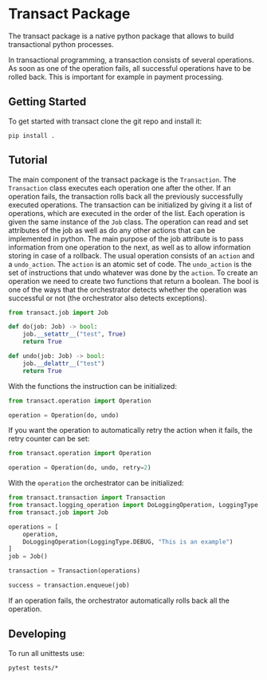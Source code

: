 # Transact Package

The transact package is a native python package that allows to build transactional python processes.

In transactional programming, a transaction consists of several operations. As soon as one of the 
operation fails, all successful operations have to be rolled back. This is important for example
in payment processing.

## Getting Started

To get started with transact clone the git repo and install it:
```commandline
pip install .
```

## Tutorial

The main component of the transact package is the `Transaction`. The `Transaction` class executes
each operation one after the other. If an operation fails, the transaction rolls back all
the previously successfully executed operations.
The transaction can be initialized by giving it a list of operations, which are 
executed in the order of the list. Each operation is given the same instance
of the `Job` class. The operation can read and set attributes of the job as well as do any other
actions that can be implemented in python. The main purpose of the job attribute is to pass
information from one operation to the next, as well as to allow information storing in case of 
a rollback.
The usual operation consists of an `action` and a `undo_action`. The `action` is an atomic set
of code. The `undo_action` is the set of instructions that undo whatever was done by the `action`.
To create an operation we need to create two functions that return a boolean. The bool is one 
of the ways that the orchestrator detects whether the operation was successful or not
(the orchestrator also detects exceptions). 
```python
from transact.job import Job

def do(job: Job) -> bool:
    job.__setattr__("test", True)
    return True

def undo(job: Job) -> bool:
    job.__delattr__("test")
    return True
```
With the functions the instruction can be initialized:

```python
from transact.operation import Operation

operation = Operation(do, undo)
```
If you want the operation to automatically retry the action when it fails, the retry counter
can be set:

```python
from transact.operation import Operation

operation = Operation(do, undo, retry=2)
```
With the `operation` the orchestrator can be initialized:

```python
from transact.transaction import Transaction
from transact.logging_operation import DoLoggingOperation, LoggingType
from transact.job import Job

operations = [
    operation,
    DoLoggingOperation(LoggingType.DEBUG, "This is an example")
]
job = Job()

transaction = Transaction(operations)

success = transaction.enqueue(job)
```
If an operation fails, the orchestrator automatically rolls back all the operation.

## Developing

To run all unittests use:
```commandline
pytest tests/*
```